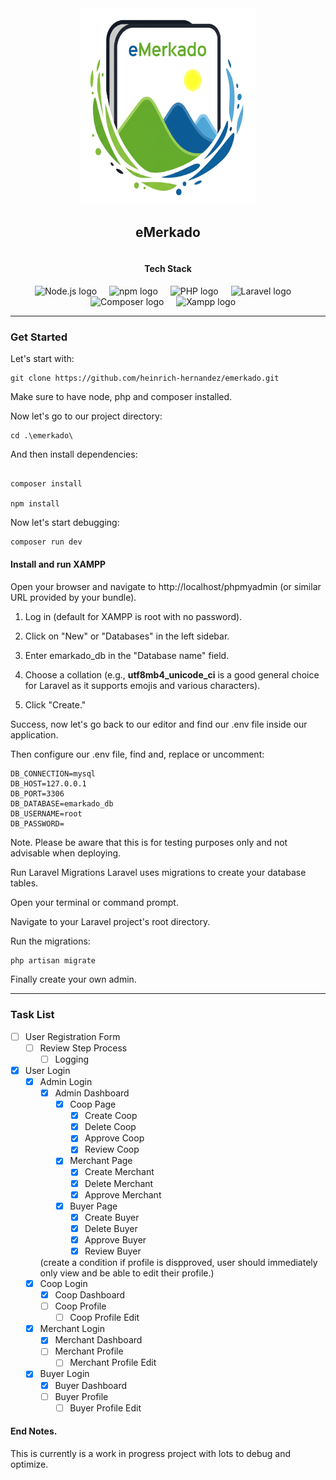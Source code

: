  <div style="display: flex; flex-direction: column; align-items: center; justify-content: center; text-align: center;">
        <div style="text-align: center;">
            <img src="https://github.com/heinrich-hernandez/emerkado/blob/main/app/icons/eMerkado.icon.png" width="280" height="314" alt="eMerkado" />
            <h2>eMerkado</h2>
        </div>
        <div style="text-align: center;">
            <h4>Tech Stack</h4>
            <div>
                <img src="https://cdn.jsdelivr.net/gh/devicons/devicon@latest/icons/nodejs/nodejs-original-wordmark.svg" height="40" alt="Node.js logo" />
                <img width="12" />
                <img src="https://cdn.jsdelivr.net/gh/devicons/devicon@latest/icons/npm/npm-original-wordmark.svg" height="40" alt="npm logo" />
                <img width="12" />
                <img src="https://cdn.jsdelivr.net/gh/devicons/devicon@latest/icons/php/php-original.svg" height="40" alt="PHP logo" />
                <img width="12" />
                <img src="https://cdn.jsdelivr.net/gh/devicons/devicon@latest/icons/laravel/laravel-original.svg" height="40" alt="Laravel logo" />
                <img width="12" />
                <img src="https://cdn.jsdelivr.net/gh/devicons/devicon@latest/icons/composer/composer-original.svg" height="40" alt="Composer logo" />
                <img width="12" />
                <img src="https://upload.wikimedia.org/wikipedia/commons/0/03/Xampp_logo.svg" height="40" alt="Xampp logo" />
                <img width="12" />
            </div>
        </div>
</div>

-----

### Get Started

Let's start with:

```shell
git clone https://github.com/heinrich-hernandez/emerkado.git
```

Make sure to have node, php and composer installed.


Now let's go to our project directory:

```shell
cd .\emerkado\
```

And then install dependencies:

```shell

composer install

npm install
```

Now let's start debugging:

```shell
composer run dev
```

#### Install and run XAMPP

Open your browser and navigate to http://localhost/phpmyadmin (or similar URL provided by your bundle).

1. Log in (default for XAMPP is root with no password).

2. Click on "New" or "Databases" in the left sidebar.

3. Enter emarkado_db in the "Database name" field.

4. Choose a collation (e.g., <strong>utf8mb4_unicode_ci</strong> is a good general choice for Laravel as it supports emojis and various characters).

5. Click "Create."

Success, now let's go back to our editor and find our .env file inside our application.

Then configure our .env file, find and, replace or uncomment:

```mysql
DB_CONNECTION=mysql
DB_HOST=127.0.0.1
DB_PORT=3306
DB_DATABASE=emarkado_db
DB_USERNAME=root
DB_PASSWORD=
```

Note. Please be aware that this is for testing purposes only and not advisable when deploying.

Run Laravel Migrations
Laravel uses migrations to create your database tables.

Open your terminal or command prompt.

Navigate to your Laravel project's root directory.

Run the migrations:

```php
php artisan migrate
```

Finally create your own admin.


-----

### Task List

- [ ] User Registration Form
    -[ ] Review Step Process
        - [ ] Logging

- [x] User Login
    - [x] Admin Login
        - [x] Admin Dashboard
            - [x] Coop Page
                - [x] Create Coop
                - [x] Delete Coop 
                - [x] Approve Coop 
                - [x] Review Coop  
            - [x] Merchant Page
                - [x] Create Merchant
                - [x] Delete Merchant
                - [x] Approve Merchant
            - [x] Buyer Page
                - [x] Create Buyer
                - [x] Delete Buyer
                - [x] Approve Buyer
                - [x] Review Buyer

        (create a condition if profile is dispproved, user should immediately only view and be able to edit their profile.)
    - [x] Coop Login
        - [x] Coop Dashboard
        - [ ] Coop Profile
            - [ ] Coop Profile Edit

    - [x] Merchant Login
        - [x] Merchant Dashboard
        - [ ] Merchant Profile
            - [ ] Merchant Profile Edit
        
    - [x] Buyer Login
        - [x] Buyer Dashboard
        - [ ] Buyer Profile
            - [ ] Buyer Profile Edit

#### End Notes.
This is currently is a work in progress project with lots to debug and optimize.